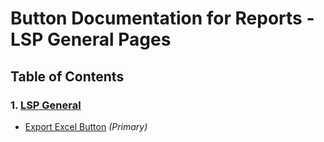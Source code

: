 # Button Documentation for Reports - LSP General Pages

## Table of Contents

### 1. [LSP General](#reports-lsp-general)

- [Export Excel Button](#reports-lsp-export-excel-button) *(Primary)*
